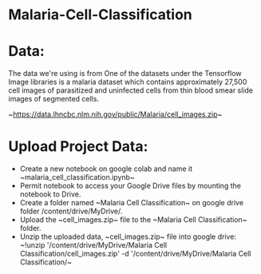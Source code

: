 # Malaria-Cell-Classification
# Data:
The data we're using is from One of the datasets under the Tensorflow Image libraries is a malaria dataset which contains approximately 27,500 cell images of parasitized and uninfected cells from thin blood smear slide images of segmented cells.

  ~https://data.lhncbc.nlm.nih.gov/public/Malaria/cell_images.zip~
# Upload Project Data:
* Create a new notebook on google colab and name it ~malaria_cell_classification.ipynb~
* Permit notebook to access your Google Drive files by mounting the notebook to Drive.
* Create a folder named ~Malaria Cell Classification~ on google drive folder /content/drive/MyDrive/.
* Upload the ~cell_images.zip~ file to the ~Malaria Cell Classification~ folder.
* Unzip the uploaded data, ~cell_images.zip~ file into google drive:
    ~!unzip '/content/drive/MyDrive/Malaria Cell Classification/cell_images.zip' -d '/content/drive/MyDrive/Malaria Cell Classification/~
